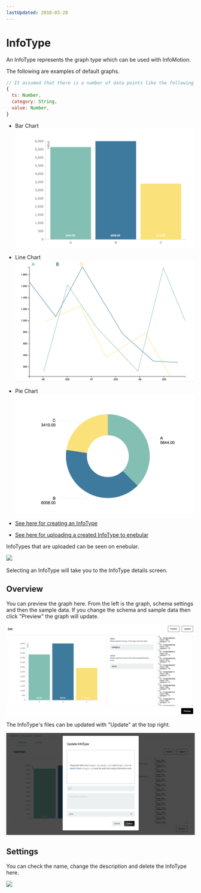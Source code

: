 ```yaml
---
lastUpdated: 2018-03-28
---
```


# InfoType

An InfoType represents the graph type which can be used with InfoMotion.

The following are examples of default graphs.

```javascript
// It assumed that there is a number of data points like the following
{
  ts: Number,
  category: String,
  value: Number,
}
```

- Bar Chart
![](../_asset/images/InfoMotion/enebular-developers-template-barchart.png)


- Line Chart
![](../_asset/images/InfoMotion/enebular-developers-template-linechart.png)


- Pie Chart
![](../_asset/images/InfoMotion/enebular-developers-template-piechart.png)


- [See here for creating an InfoType](./InfoMotionTool.md)
- [See here for uploading a created InfoType to enebular](./UploadInfoType.md)

InfoTypes that are uploaded can be seen on enebular.

![](https://i.gyazo.com/9e7c26c3948b2ebbd77734439afdcc63.png)

Selecting an InfoType will take you to the InfoType details screen.

## Overview

You can preview the graph here. From the left is the graph, schema settings and then the sample data. If you change the schema and sample data then click "Preview" the graph will update.

![](../_asset/images/InfoMotion/overview.png) 

The InfoType's files can be updated with "Update" at the top right. 

![](../_asset/images/InfoMotion/infotype-update.png) 

## Settings

You can check the name, change the description and delete the InfoType here.

![](https://i.gyazo.com/9c99f2ce91a7aeb6e542c18662191ab7.png)
